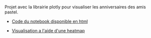 Projet avec la librairie plotly pour visualiser les anniversaires des amis pastel.

- [Code du notebook disponible en html](birthday.html)

- [Visualisation a l'aide d'une heatmap](birthday_heatmap.html)